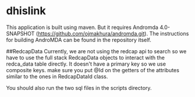 # dhislink

This application is built using maven. But it requires Andromda 4.0-SNAPSHOT (https://github.com/ojmakhura/andromda.git). The instructions for building AndroMDA can
be found in the repository itself.

##RedcapData
Currently, we are not using the redcap api to search so we have to use the full stack RedcapData objects to interact with the redca_data table directly. It doesn't have a primary key 
so we use composite keys. make sure you put @Id on the getters of the attributes similar to the ones in RedcapDataId class.

You should also run the two sql files in the scripts directory. 
